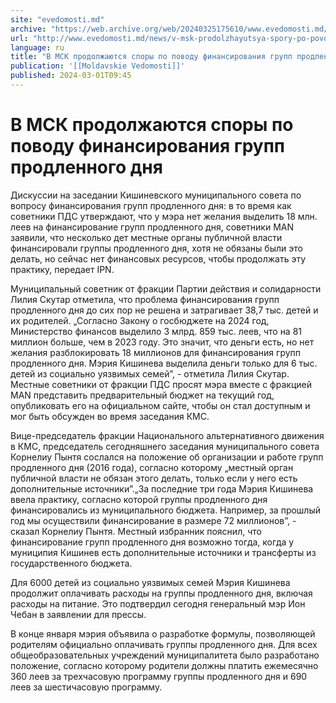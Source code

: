 ```yaml
---
site: "evedomosti.md"
archive: "https://web.archive.org/web/20240325175610/www.evedomosti.md/news/v-msk-prodolzhayutsya-spory-po-povodu-finansirovaniya-grupp"
url: "http://www.evedomosti.md/news/v-msk-prodolzhayutsya-spory-po-povodu-finansirovaniya-grupp"
language: ru
title: "В МСК продолжаются споры по поводу финансирования групп продленного дня"
publication: '[[Moldavskie Vedomosti]]'
published: 2024-03-01T09:45
---
```


# В МСК продолжаются споры по поводу финансирования групп продленного дня

Дискуссии на заседании Кишиневского муниципального совета по вопросу финансирования групп продленного дня: в то время как советники ПДС утверждают, что у мэра нет желания выделить 18 млн. леев на финансирование групп продленного дня, советники MAN заявили, что несколько дет местные органы публичной власти финансировали группы продленного дня, хотя не обязаны были это делать, но сейчас нет финансовых ресурсов, чтобы продолжать эту практику, передает IPN.

Муниципальный советник от фракции Партии действия и солидарности Лилия Скутар отметила, что проблема финансирования групп продленного дня до сих пор не решена и затрагивает 38,7 тыс. детей и их родителей. „Согласно Закону о госбюджете на 2024 год, Министерство финансов выделило 3 млрд. 859 тыс. леев, что на 81 миллион больше, чем в 2023 году. Это значит, что деньги есть, но нет желания разблокировать 18 миллионов для финансирования групп продленного дня. Мэрия Кишинева выделила деньги только для 6 тыс. детей из социально уязвимых семейˮ, - отметила Лилия Скутар. Местные советники от фракции ПДС просят мэра вместе с фракцией MAN представить предварительный бюджет на текущий год, опубликовать его на официальном сайте, чтобы он стал доступным и мог быть обсужден во время заседания КМС.

Вице-председатель фракции Национального альтернативного движения в КМС, председатель сегодняшнего заседания муниципального совета Корнелиу Пынтя сослался на положение об организации и работе групп продленного дня (2016 года), согласно которому „местный орган публичной власти не обязан этого делать, только если у него есть дополнительные источникиˮ.„За последние три года Мэрия Кишинева ввела практику, согласно которой группы продленного дня финансировались из муниципального бюджета. Например, за прошлый год мы осуществили финансирование в размере 72 миллионовˮ, - сказал Корнелиу Пынтя. Местный избранник пояснил, что финансирование групп продленного дня возможно тогда, когда у муниципия Кишинев есть дополнительные источники и трансферты из государственного бюджета.

Для 6000 детей из социально уязвимых семей Мэрия Кишинева продолжит оплачивать расходы на группы продленного дня, включая расходы на питание. Это подтвердил сегодня генеральный мэр Ион Чебан в заявлении для прессы.

В конце января мэрия объявила о разработке формулы, позволяющей родителям официально оплачивать группы продленного дня. Для всех общеобразовательных учреждений муниципалитета было разработано положение, согласно которому родители должны платить ежемесячно 360 леев за трехчасовую программу группы продленного дня и 690 леев за шестичасовую программу.